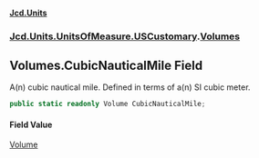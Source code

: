 #### [Jcd.Units](index.md 'index')
### [Jcd.Units.UnitsOfMeasure.USCustomary](Jcd.Units.UnitsOfMeasure.USCustomary.md 'Jcd.Units.UnitsOfMeasure.USCustomary').[Volumes](Jcd.Units.UnitsOfMeasure.USCustomary.Volumes.md 'Jcd.Units.UnitsOfMeasure.USCustomary.Volumes')

## Volumes.CubicNauticalMile Field

A(n) cubic nautical mile. Defined in terms of a(n) SI cubic meter.

```csharp
public static readonly Volume CubicNauticalMile;
```

#### Field Value
[Volume](Jcd.Units.UnitTypes.Volume.md 'Jcd.Units.UnitTypes.Volume')